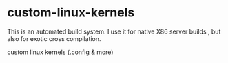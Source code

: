 # custom-linux-kernels
This is an automated build system. I use it for native X86 server builds , but also for exotic cross compilation.

custom linux kernels (.config & more)
